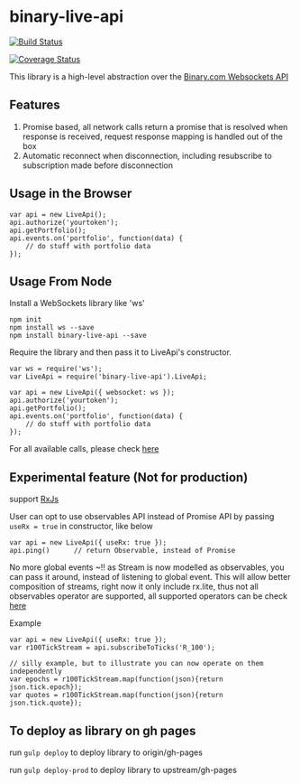 # binary-live-api

[![Build Status](https://travis-ci.org/binary-com/binary-live-api.svg?branch=master)](https://travis-ci.org/binary-com/binary-live-api)

[![Coverage Status](https://coveralls.io/repos/github/binary-com/binary-live-api/badge.svg?branch=master)](https://coveralls.io/github/binary-com/binary-live-api?branch=master)

This library is a high-level abstraction over the [Binary.com Websockets API](https://developers.binary.com)

## 

## Features

1. Promise based, all network calls return a promise that is resolved when response is received, request response mapping is handled out of the box
2. Automatic reconnect when disconnection, including resubscribe to subscription made before disconnection

## Usage in the Browser

```
var api = new LiveApi();
api.authorize('yourtoken');
api.getPortfolio();
api.events.on('portfolio', function(data) {
    // do stuff with portfolio data
});
```

## Usage From Node

Install a WebSockets library like 'ws'

```
npm init
npm install ws --save
npm install binary-live-api --save
```

Require the library and then pass it to LiveApi's constructor.

```
var ws = require('ws');
var LiveApi = require('binary-live-api').LiveApi;

var api = new LiveApi({ websocket: ws });
api.authorize('yourtoken');
api.getPortfolio();
api.events.on('portfolio', function(data) {
    // do stuff with portfolio data
});
```

For all available calls, please check [here](docs/networkcalls.md)

## Experimental feature (Not for production)
support [RxJs](https://github.com/Reactive-Extensions/RxJS)

User can opt to use observables API instead of Promise API by passing `useRx = true` in constructor, like below

```
var api = new LiveApi({ useRx: true });
api.ping()      // return Observable, instead of Promise
```

No more global events ~!! as Stream is now modelled as observables, you can pass it around, instead of listening to global event.
This will allow better composition of streams, right now it only include rx.lite, thus not all observables operator are supported,
all supported operators can be check [here](https://github.com/Reactive-Extensions/RxJS/blob/master/doc/libraries/lite/rx.lite.md)

Example

```
var api = new LiveApi({ useRx: true });
var r100TickStream = api.subscribeToTicks('R_100');

// silly example, but to illustrate you can now operate on them independently
var epochs = r100TickStream.map(function(json){return json.tick.epoch});
var quotes = r100TickStream.map(function(json){return json.tick.quote});

```

## To deploy as library on gh pages
run `gulp deploy` to deploy library to origin/gh-pages

run `gulp deploy-prod` to deploy library to upstream/gh-pages
